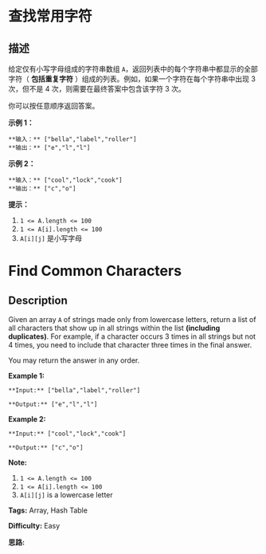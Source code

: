# 查找常用字符

## 描述

给定仅有小写字母组成的字符串数组 `A`，返回列表中的每个字符串中都显示的全部字符（ **包括重复字符** ）组成的列表。例如，如果一个字符在每个字符串中出现 3 次，但不是 4 次，则需要在最终答案中包含该字符 3 次。

你可以按任意顺序返回答案。



**示例 1：**

    
    
    **输入：** ["bella","label","roller"]
    **输出：** ["e","l","l"]
    

**示例 2：**

    
    
    **输入：** ["cool","lock","cook"]
    **输出：** ["c","o"]
    



**提示：**

  1. `1 <= A.length <= 100`
  2. `1 <= A[i].length <= 100`
  3. `A[i][j]` 是小写字母



# Find Common Characters

## Description



Given an array `A` of strings made only from lowercase letters, return a list of all characters that show up in all strings within the list **(including duplicates)**.  For example, if a character occurs 3 times in all strings but not 4 times, you need to include that character three times in the final answer.

You may return the answer in any order.



**Example 1:**

    
    
    **Input:** ["bella","label","roller"]
    **Output:** ["e","l","l"]
    

**Example 2:**

    
    
    **Input:** ["cool","lock","cook"]
    **Output:** ["c","o"]
    



**Note:**

  1. `1 <= A.length <= 100`
  2. `1 <= A[i].length <= 100`
  3. `A[i][j]` is a lowercase letter


**Tags:** Array, Hash Table

**Difficulty:** Easy

**思路:**
